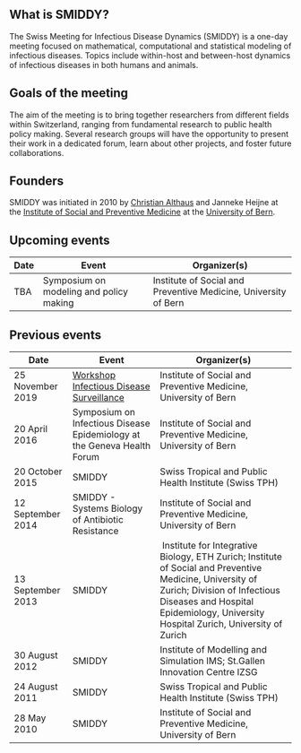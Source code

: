 ## What is SMIDDY?

The Swiss Meeting for Infectious Disease Dynamics (SMIDDY) is a one-day meeting focused on mathematical, computational and statistical modeling of infectious diseases. Topics include within-host and between-host dynamics of infectious diseases in both humans and animals.

## Goals of the meeting

The aim of the meeting is to bring together researchers from different fields within Switzerland, ranging from fundamental research to public health policy making. Several research groups will have the opportunity to present their work in a dedicated forum, learn about other projects, and foster future collaborations.

## Founders

SMIDDY was initiated in 2010 by [Christian Althaus](https://www.ispm.unibe.ch/about_us/staff/althaus_christian/index_eng.html) and Janneke Heijne at the [Institute of Social and Preventive Medicine](https://www.ispm.unibe.ch) at the [University of Bern](https://www.unibe.ch).

## Upcoming events
Date | Event | Organizer(s)
---- | ------- | ---------
TBA |  Symposium on modeling and policy making | Institute of Social and Preventive Medicine, University of Bern

## Previous events
Date | Event | Organizer(s)
---- | ------- | ---------
25 November 2019 | [Workshop Infectious Disease Surveillance](https://github.com/smiddy-ch/2019-infectious-disease-surveillance) | Institute of Social and Preventive Medicine, University of Bern
20 April 2016 | Symposium on Infectious Disease Epidemiology at the Geneva Health Forum | Institute of Social and Preventive Medicine, University of Bern
20 October 2015 | SMIDDY | Swiss Tropical and Public Health Institute (Swiss TPH)
12 September 2014 | SMIDDY - Systems Biology of Antibiotic Resistance | Institute of Social and Preventive Medicine, University of Bern
13 September 2013 | SMIDDY | Institute for Integrative Biology, ETH Zurich; Institute of Social and Preventive Medicine, University of Zurich; Division of Infectious Diseases and Hospital Epidemiology, University Hospital Zurich, University of Zurich
30 August 2012 | SMIDDY | Institute of Modelling and Simulation IMS; St.Gallen Innovation Centre IZSG
24 August 2011 | SMIDDY | Swiss Tropical and Public Health Institute (Swiss TPH)
28 May 2010 | SMIDDY | Institute of Social and Preventive Medicine, University of Bern

